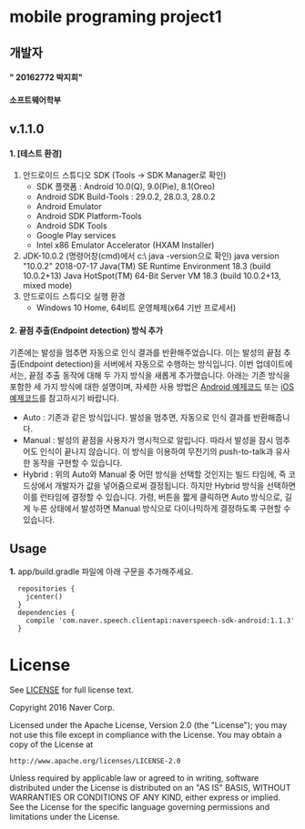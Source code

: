 # **mobile programing project1**

개발자 
-------------
#### " 20162772 박지희"
#### 소프트웨어학부
v.1.1.0
-------------
#### 1. [테스트 환경]

1. 안드로이드 스튜디오 SDK (Tools -> SDK Manager로 확인)
   - SDK 플랫폼 : Android 10.0(Q), 9.0(Pie), 8.1(Oreo)
   - Android SDK Build-Tools : 29.0.2, 28.0.3, 28.0.2
   - Android Emulator
   - Android SDK Platform-Tools
   - Android SDK Tools
   - Google Play services
   - Intel x86 Emulator Accelerator (HXAM Installer)
2. JDK-10.0.2 (명령어창(cmd)에서 c:\ java -version으로 확인)
   java version "10.0.2" 2018-07-17
   Java(TM) SE Runtime Environment 18.3 (build 10.0.2+13)
   Java HotSpot(TM) 64-Bit Server VM 18.3 (build 10.0.2+13, mixed mode)
3. 안드로이드 스튜디오 실행 환경
   - Windows 10 Home, 64비트 운영체제(x64 기반 프로세서)


#### 2. 끝점 추출(Endpoint detection) 방식 추가
기존에는 발성을 멈추면 자동으로 인식 결과를 반환해주었습니다. 이는 발성의 끝점 추출(Endpoint detection)을 서버에서 자동으로 수행하는 방식입니다. 이번 업데이트에서는, 끝점 추출 동작에 대해 두 가지 방식을 새롭게 추가했습니다. 아래는 기존 방식을 포함한 세 가지 방식에 대한 설명이며, 자세한 사용 방법은 [Android 예제코드](https://github.com/naver/naverspeech-sdk-android) 또는 [iOS 예제코드](https://github.com/naver/naverspeech-sdk-ios)를 참고하시기 바랍니다.
  * Auto : 기존과 같은 방식입니다. 발성을 멈추면, 자동으로 인식 결과를 반환해줍니다.
  * Manual : 발성의 끝점을 사용자가 명시적으로 알립니다. 따라서 발성을 잠시 멈추어도 인식이 끝나지 않습니다. 이 방식을 이용하여 무전기의 push-to-talk과 유사한 동작을 구현할 수 있습니다.
  * Hybrid : 위의 Auto와 Manual 중 어떤 방식을 선택할 것인지는 빌드 타임에, 즉 코드상에서 개발자가 값을 넣어줌으로써 결정됩니다. 하지만 Hybrid 방식을 선택하면 이를 런타임에 결정할 수 있습니다. 가령, 버튼을 짧게 클릭하면 Auto 방식으로, 길게 누른 상태에서 발성하면 Manual 방식으로 다이나믹하게 결정하도록 구현할 수 있습니다.

Usage
-------------
**1.** app/build.gradle 파일에 아래 구문을 추가해주세요.
```
  repositories {
    jcenter()
  }
  dependencies {
    compile 'com.naver.speech.clientapi:naverspeech-sdk-android:1.1.3'
  }
```
License
==

See [LICENSE](LICENSE) for full license text.

Copyright 2016 Naver Corp.

Licensed under the Apache License, Version 2.0 (the "License");
you may not use this file except in compliance with the License.
You may obtain a copy of the License at

    http://www.apache.org/licenses/LICENSE-2.0

Unless required by applicable law or agreed to in writing, software
distributed under the License is distributed on an "AS IS" BASIS,
WITHOUT WARRANTIES OR CONDITIONS OF ANY KIND, either express or implied.
See the License for the specific language governing permissions and
limitations under the License.
